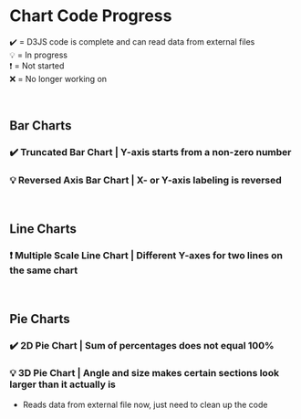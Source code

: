 # Chart Code Progress
✔️ = D3JS code is complete and can read data from external files <br>
💡 = In progress <br>
❗ = Not started <br>
❌ = No longer working on

<br>

## Bar Charts
### ✔️ Truncated Bar Chart | Y-axis starts from a non-zero number <br>
### 💡  Reversed Axis Bar Chart | X- or Y-axis labeling is reversed <br>

<br>

## Line Charts
### ❗  Multiple Scale Line Chart | Different Y-axes for two lines on the same chart <br>

<br>

## Pie Charts
### ✔️ 2D Pie Chart | Sum of percentages does not equal 100% <br>
### 💡 3D Pie Chart | Angle and size makes certain sections look larger than it actually is <br>
- Reads data from external file now, just need to clean up the code
